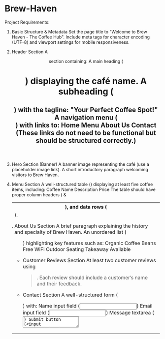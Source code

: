 # Brew-Haven


Project Requirements:
1. Basic Structure & Metadata
Set the page title to "Welcome to Brew Haven - The Coffee Hub".
Include meta tags for character encoding (UTF-8) and viewport settings for mobile responsiveness.


2. Header Section
A <header> section containing:
A main heading (<h1>) displaying the café name.
A subheading (<h2>) with the tagline: "Your Perfect Coffee Spot!"
A navigation menu (<nav>) with links to:
Home
Menu
About Us
Contact
(These links do not need to be functional but should be structured correctly.)



3. Hero Section (Banner)
A banner image representing the café (use a placeholder image link).
A short introductory paragraph welcoming visitors to Brew Haven.



4. Menu Section
A well-structured table (<table>) displaying at least five coffee items, including:
Coffee Name
Description
Price
The table should have proper column headers (<th>), and data rows (<tr> & <td>).



5. About Us Section
A brief paragraph explaining the history and specialty of Brew Haven.
An unordered list (<ul>) highlighting key features such as:
Organic Coffee Beans
Free WiFi
Outdoor Seating
Takeaway Available



6. Customer Reviews Section
At least two customer reviews using <blockquote>.
Each review should include a customer’s name and their feedback.



7. Contact Section
A well-structured form (<form>) with:
Name input field (<input type="text">)
Email input field (<input type="email">)
Message textarea (<textarea>)
Submit button (<input type="submit">)



8. Footer Section
A <footer> containing:
The café’s physical address.
Social media links (as text or dummy links).
A copyright notice (© 2025 Brew Haven. All rights reserved.).
Rules & Constraints:
Use only HTML (no CSS or JavaScript).
Apply semantic HTML tags (<header>, <nav>, <section>, <article>, <footer>, etc.).
Maintain proper indentation and well-structured code.
The code should be readable, properly formatted, and free from errors.



Evaluation Criteria:
✔ Correct use of semantic HTML elements.
✔ Well-structured and readable HTML code.
✔ Logical organization of content sections.
✔ Proper use of headings, paragraphs, lists, tables, and forms.
✔ Adherence to the HTML-only constraint.

